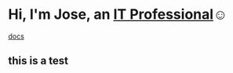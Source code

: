 <h1>Hi, I'm Jose, an <a href="https://linkedin.com/in/jose-guerrero-09a8b72b5">IT Professional</a>☺</h1>

[docs](https://github.com/Jose01000111)

## this is a test

[linkedin]: https://linkedin.com/in/jose-guerrero-09a8b72b5

